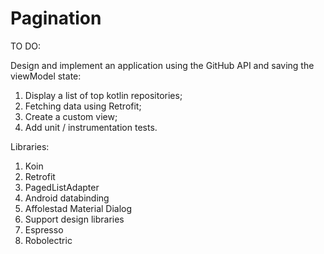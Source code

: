 # Pagination

TO DO:

Design and implement an application using the GitHub API and saving the viewModel state:

1. Display a list of top kotlin repositories;
2. Fetching data using Retrofit;
3. Create a custom view;
4. Add unit / instrumentation tests.

Libraries:

1. Koin 
2. Retrofit
3. PagedListAdapter
4. Android databinding 
5. Affolestad Material Dialog 
6. Support design libraries
7. Espresso
8. Robolectric
